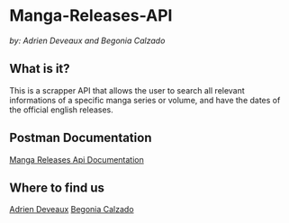 # Manga-Releases-API

_by: Adrien Deveaux and Begonia Calzado_

## What is it?

This is a scrapper API that allows the user to search all relevant informations of a specific manga series or volume, and have the dates of the official english releases. 


## Postman Documentation

[Manga Releases Api Documentation]()


## Where to find us
[Adrien Deveaux](https://github.com/Adriendev "Adrien Deveaux")
[Begonia Calzado](https://github.com/begoczb "Begonia Calzado")
